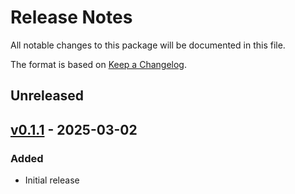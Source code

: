 # Release Notes

All notable changes to this package will be documented in this file.

The format is based on [Keep a Changelog](https://keepachangelog.com/en/1.0.0/).

## Unreleased

## [v0.1.1](https://github.com/nhz2/ChunkCodecs.jl/tree/LibZstd-v0.1.1) - 2025-03-02

### Added

- Initial release
